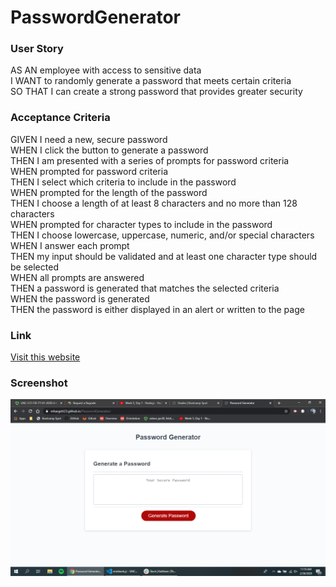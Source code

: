 # PasswordGenerator

### User Story   
AS AN employee with access to sensitive data  
I WANT to randomly generate a password that meets certain criteria  
SO THAT I can create a strong password that provides greater security  

### Acceptance Criteria  
GIVEN I need a new, secure password  
WHEN I click the button to generate a password  
THEN I am presented with a series of prompts for password criteria  
WHEN prompted for password criteria  
THEN I select which criteria to include in the password  
WHEN prompted for the length of the password  
THEN I choose a length of at least 8 characters and no more than 128 characters  
WHEN prompted for character types to include in the password  
THEN I choose lowercase, uppercase, numeric, and/or special characters  
WHEN I answer each prompt  
THEN my input should be validated and at least one character type should be selected  
WHEN all prompts are answered  
THEN a password is generated that matches the selected criteria  
WHEN the password is generated  
THEN the password is either displayed in an alert or written to the page  

### Link
[Visit this website](https://mhargett23.github.io/PasswordGenerator/)

### Screenshot
![Screenshot of Portfolio](./assets/images/screenshot.png)